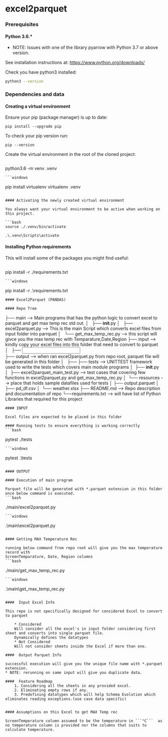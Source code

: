 # excel2parquet

### Prerequisites
#### Python 3.6.*
* NOTE: Issues with one of the library pyarrow with Python 3.7 or above version.

See installation instructions at: https://www.python.org/downloads/

Check you have python3 installed:

```bash
python3 --version
```

### Dependencies and data

#### Creating a virtual environment

Ensure your pip (package manager) is up to date:

```
pip install --upgrade pip
```

To check your pip version run:

```
pip --version
```

Create the virtual environment in the root of the cloned project:
```bash
```
python3.6 -m venv .venv
```
```windows
```
pip install virtualenv
virtualenv .venv
```

#### Activating the newly created virtual environment

You always want your virtual environment to be active when working on this project.

```bash
source ./.venv/bin/activate
```
```windows
.\.venv\Scripts\activate
```

#### Installing Python requirements

This will install some of the packages you might find useful:
```bash
```
pip install -r ./requirements.txt
```
```windows
```
pip install -r .\requirements.txt
```
#### Excel2Parquet (PANDAS)

#### Repo Tree

```
├── main                                                --> Main programs that has the python logic to convert excel to parquet and get max temp rec  std out.
│   ├── __init__.py
│   ├── excel2parquet.py                    --> This is the main Script which converts excel files from input folder into parrquet
│   └── get_max_temp_rec.py             --> this script will givce you the max temp rec with Temparature,Date,Region
├── input                                               --> kindly copy your excel files into this folder that need to convert to parquet
│   ├── <INPUT EXCEL FILES>   
├── output                                             --> when ran excel2parquet.py from repo root, parquet file will be generated in this folder
│   ├── <OUTPUT PARQUET FILES>
├── tests                                                 -->  UNITTEST framework used to write the tests which covers main module programs
│   ├── __init__.py
│   ├── excel2parquet_main_test.py   --> test cases that covering few functions in excel2parquet.py and get_max_temp_rec.py
│   └── resources                                  --> place that holds sample datafiles used for tests
│       ├── output.parquet
│       ├── pd_df.csv
│       └── weather.xlsx
├── README.md                                    --> Repo description and documentation of repo
└──requirements.txt                             --> will have list of Python Libraries that required for this project
```
#### INPUT

Excel files are expected to be placed in this folder

#### Running tests to ensure everything is working correctly
```bash
```
pytest ./tests
```
```windows
```
pytest .\tests
```

#### OUTPUT

#### Execution of main program

Parquet file will be generated with *.parquet extension in this folder once below command is executed.
```bash
```
./main/excel2parquet.py
```
```windows
```
.\main\excel2parquet.py
```

#### Getting MAX Temperature Rec

running below command from repo root will give you the max temperature record with
ScreenTemparature, Date, Region columns
```bash
```
./main/get_max_temp_rec.py
```
```windows
```
.\main\get_max_temp_rec.py
```

####  Input Excel Info

This repo is not specifically designed for considered Excel to convert to parquet

    * Considered
    Will consider all the excel's in input folder considering first sheet and converts into single parquet file.
    Dynamically defines the datatypes
    * Not Considered
    Will not consider sheets inside the Excel if more than one.

####  Output Parquet Info

successful execution will give you the unique file name with *.parquet extension.
* NOTE: rerunning on same input will give you duplicate data.

####  Feature Roadmap
    1. Considering all the sheets in any provided excel.
    2. Eliminating empty rows if any.
    3. Predefining datatypes which will help Schema Evolution which eliminates reading exceptions.(use case data specific)


#### Assumptions on this Excel to get MAX Temp rec

ScreenTemperature column assumed to be the temperature in ```°C```  as no temperature column is provided nor the columns that suits to calculate temperature.
